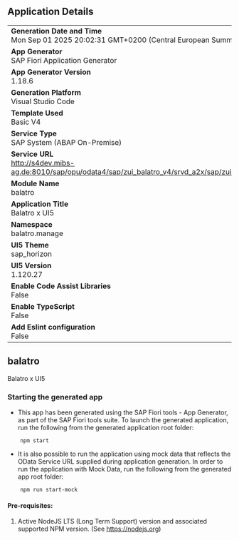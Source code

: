 ## Application Details
|               |
| ------------- |
|**Generation Date and Time**<br>Mon Sep 01 2025 20:02:31 GMT+0200 (Central European Summer Time)|
|**App Generator**<br>SAP Fiori Application Generator|
|**App Generator Version**<br>1.18.6|
|**Generation Platform**<br>Visual Studio Code|
|**Template Used**<br>Basic V4|
|**Service Type**<br>SAP System (ABAP On-Premise)|
|**Service URL**<br>http://s4dev.mibs-ag.de:8010/sap/opu/odata4/sap/zui_balatro_v4/srvd_a2x/sap/zui_balatro/0001/|
|**Module Name**<br>balatro|
|**Application Title**<br>Balatro x UI5|
|**Namespace**<br>balatro.manage|
|**UI5 Theme**<br>sap_horizon|
|**UI5 Version**<br>1.120.27|
|**Enable Code Assist Libraries**<br>False|
|**Enable TypeScript**<br>False|
|**Add Eslint configuration**<br>False|

## balatro

Balatro x UI5

### Starting the generated app

-   This app has been generated using the SAP Fiori tools - App Generator, as part of the SAP Fiori tools suite.  To launch the generated application, run the following from the generated application root folder:

```
    npm start
```

- It is also possible to run the application using mock data that reflects the OData Service URL supplied during application generation.  In order to run the application with Mock Data, run the following from the generated app root folder:

```
    npm run start-mock
```

#### Pre-requisites:

1. Active NodeJS LTS (Long Term Support) version and associated supported NPM version.  (See https://nodejs.org)


